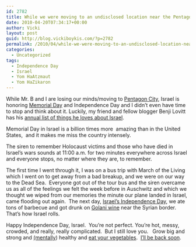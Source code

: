 ```yaml
---
id: 2782
title: While we were moving to an undisclosed location near the Pentagon, stuff was happening in the real world.
date: 2010-04-20T07:34:17+00:00
author: Vicki
layout: post
guid: http://blog.vickiboykis.com/?p=2782
permalink: /2010/04/while-we-were-moving-to-an-undisclosed-location-near-the-pentagon-stuff-was-happening-in-the-real-world/
categories:
  - Uncategorized
tags:
  - Independence Day
  - Israel
  - Yom HaAtzmaut
  - Yom HaZikaron
---
```

While Mr. B and I are losing our minds/moving to [Pentagon City](http://en.wikipedia.org/wiki/Pentagon_City,_Arlington,_Virginia), Israel is honoring [Memorial Day](http://en.wikipedia.org/wiki/Yom_Hazikaron) and Independence Day and I didn&#8217;t even have time to stop and think about it. Luckily, my friend and fellow blogger Benji Lovitt has his [annual list of things he loves about Israel](http://cgis.jpost.com/Blogs/guest/entry/62_things_i_love_about).

Memorial Day in Israel is a billion times more  amazing than in the United States,  and it makes me miss the country intensely.

The siren to remember Holocaust victims and those who have died in Israel&#8217;s wars sounds at 11:00 a.m. for two minutes everywhere across Israel and everyone stops, no matter where they are, to remember.



The first time I went through it, I was on a bus trip with March of the Living which I went on to get away from a bad breakup, and we were on our way to the Dead Sea.  Everyone got out of the tour bus and the siren overcame us as all of the feelings we felt the week before in Auschwitz and which we thought we wiped from our memories the minute our plane landed in Israel, came flooding out again.  The next day, [Israel&#8217;s Independence Day](http://en.wikipedia.org/wiki/Yom_Ha%27atzmaut), we ate tons of barbecue and got drunk on [Golani wine](http://www.golanwines.co.il/) near the Syrian border.  That&#8217;s how Israel rolls.

Happy Independence Day, Israel.  You&#8217;re not perfect. You&#8217;re hot, messy, crowded, and really, really complicated.  But I still love you.   Grow big and strong and [(mentally](http://blog.vickiboykis.com/2009/09/16/gods-is-straight-up-messing-with-me/)) healthy and [eat your vegetables](http://blog.vickiboykis.com/2009/09/09/the-step-motherland/).  [I&#8217;ll be back soon](http://blog.vickiboykis.com/2009/09/28/our-trip-to-israel-the-youtube/).